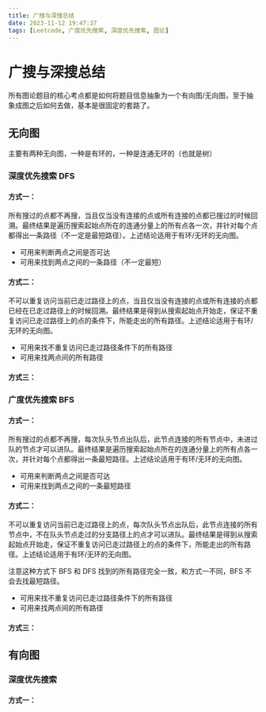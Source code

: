 ```yaml
---
title: 广搜与深搜总结
date: 2023-11-12 19:47:37
tags: [Leetcode, 广度优先搜索, 深度优先搜索, 图论]
---
```


# 广搜与深搜总结

所有图论题目的核心考点都是如何将题目信息抽象为一个有向图/无向图，至于抽象成图之后如何去做，基本是很固定的套路了。

## 无向图

主要有两种无向图，一种是有环的，一种是连通无环的（也就是树）

### 深度优先搜索 DFS

#### 方式一：

所有搜过的点都不再搜，当且仅当没有连接的点或所有连接的点都已搜过的时候回溯。最终结果是遍历搜索起始点所在的连通分量上的所有点各一次，并针对每个点都得出一条路径（不一定是最短路径）。上述结论适用于有环/无环的无向图。

- 可用来判断两点之间是否可达
- 可用来找到两点之间的一条路径（不一定最短）

#### 方式二：

不可以重复访问当前已走过路径上的点，当且仅当没有连接的点或所有连接的点都已经在已走过路径上的时候回溯。最终结果是得到从搜索起始点开始走，保证不重复访问已走过路径上的点的条件下，所能走出的所有路径。上述结论适用于有环/无环的无向图。

- 可用来找不重复访问已走过路径条件下的所有路径
- 可用来找两点间的所有路径

#### 方式三：

### 广度优先搜索 BFS

#### 方式一：

所有搜过的点都不再搜，每次队头节点出队后，此节点连接的所有节点中，未进过队的节点才可以进队。最终结果是遍历搜索起始点所在的连通分量上的所有点各一次，并针对每个点都得出一条最短路径。上述结论适用于有环/无环的无向图。

- 可用来判断两点之间是否可达
- 可用来找到两点之间的一条最短路径

#### 方式二：

不可以重复访问当前已走过路径上的点，每次队头节点出队后，此节点连接的所有节点中，不在队头节点走过的分支路径上的点才可以进队。最终结果是得到从搜索起始点开始走，保证不重复访问已走过路径上的点的条件下，所能走出的所有路径。上述结论适用于有环/无环的无向图。

注意这种方式下 BFS 和 DFS 找到的所有路径完全一致，和方式一不同，BFS 不会去找最短路径。

- 可用来找不重复访问已走过路径条件下的所有路径
- 可用来找两点间的所有路径

#### 方式三：

## 有向图

### 深度优先搜索

#### 方式一：
